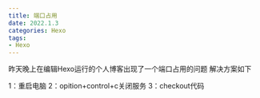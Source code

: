 ```yaml
---
title: 端口占用
date: 2022.1.3
categories: Hexo
tags:
- Hexo
---
```


昨天晚上在编辑Hexo运行的个人博客出现了一个端口占用的问题
解决方案如下

1：重启电脑
2：opition+control+c关闭服务
3：checkout代码